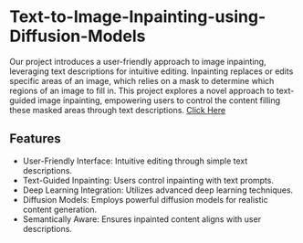 # Text-to-Image-Inpainting-using-Diffusion-Models


Our project introduces a user-friendly approach to image inpainting, leveraging text descriptions for intuitive editing. Inpainting replaces or edits specific areas of an image, which relies on a mask to determine which regions of an image to fill in. This project explores a novel approach to text-guided image inpainting, empowering users to control the content filling these masked areas through text descriptions. [Click Here](https://youtu.be/eA_Fbx7aS-8?si=_tRzLlPrwSOlrfko)


## Features

- User-Friendly Interface: Intuitive editing through simple text descriptions. 
- Text-Guided Inpainting: Users control inpainting with text prompts.
- Deep Learning Integration: Utilizes advanced deep learning techniques.
- Diffusion Models: Employs powerful diffusion models for realistic content generation.
- Semantically Aware: Ensures inpainted content aligns with user descriptions.
